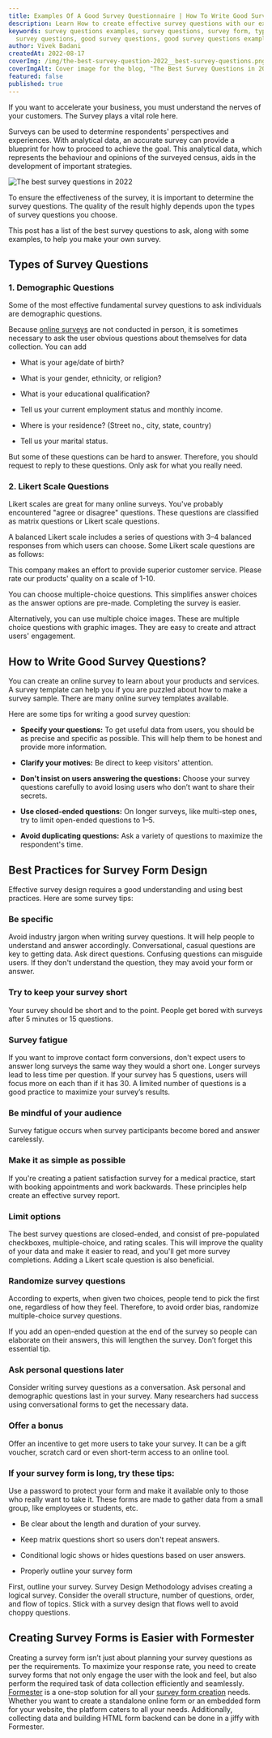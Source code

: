 ```yaml
---
title: Examples Of A Good Survey Questionnaire | How To Write Good Survey Questions - Formester
description: Learn How to create effective survey questions with our examples of good survey questionnaire. Formester's article will help you write surveys that get results!
keywords: survey questions examples, survey questions, survey form, types of
  survey questions, good survey questions, good survey questions examples
author: Vivek Badani
createdAt: 2022-08-17
coverImg: /img/the-best-survey-question-2022__best-survey-questions.png
coverImgAlt: Cover image for the blog, "The Best Survey Questions in 2022"
featured: false
published: true
---
```

If you want to accelerate your business, you must understand the nerves of your customers. The Survey plays a vital role here.

Surveys can be used to determine respondents' perspectives and experiences. With analytical data, an accurate survey can provide a blueprint for how to proceed to achieve the goal. This analytical data, which represents the behaviour and opinions of the surveyed census, aids in the development of important strategies.

![The best survey questions in 2022](/img/the-best-survey-question-2022__best-survey-questions.png 'The best survey questions in 2022')

To ensure the effectiveness of the survey, it is important to determine the survey questions. The quality of the result highly depends upon the types of survey questions you choose.

This post has a list of the best survey questions to ask, along with some examples, to help you make your own survey.

## Types of Survey Questions

### 1. Demographic Questions

Some of the most effective fundamental survey questions to ask individuals are demographic questions.

Because [online surveys](/blog/seven-assured-ways-to-improve-your-online-surveys/ 'Severn assured ways to improve your online surveys') are not conducted in person, it is sometimes necessary to ask the user obvious questions about themselves for data collection. You can add

- What is your age/date of birth?

- What is your gender, ethnicity, or religion?

- What is your educational qualification?

- Tell us your current employment status and monthly income.

- Where is your residence? (Street no., city, state, country)

- Tell us your marital status.

But some of these questions can be hard to answer. Therefore, you should request to reply to these questions. Only ask for what you really need.

### 2. Likert Scale Questions

Likert scales are great for many online surveys. You've probably encountered "agree or disagree" questions. These questions are classified as matrix questions or Likert scale questions.

A balanced Likert scale includes a series of questions with 3–4 balanced responses from which users can choose. Some Likert scale questions are as follows:

This company makes an effort to provide superior customer service. Please rate our products' quality on a scale of 1-10.

You can choose multiple-choice questions. This simplifies answer choices as the answer options are pre-made. Completing the survey is easier.

Alternatively, you can use multiple choice images. These are multiple choice questions with graphic images. They are easy to create and attract users' engagement.

## How to Write Good Survey Questions?

You can create an online survey to learn about your products and services. A survey template can help you if you are puzzled about how to make a survey sample. There are many online survey templates available.

Here are some tips for writing a good survey question:

- **Specify your questions:** To get useful data from users, you should be as precise and specific as possible. This will help them to be honest and provide more information.

- **Clarify your motives:** Be direct to keep visitors' attention.

- **Don't insist on users answering the questions:** Choose your survey questions carefully to avoid losing users who don’t want to share their secrets.

- **Use closed-ended questions:** On longer surveys, like multi-step ones, try to limit open-ended questions to 1–5.

- **Avoid duplicating questions:** Ask a variety of questions to maximize the respondent's time.

## Best Practices for Survey Form Design

Effective survey design requires a good understanding and using best practices. Here are some survey tips:

### Be specific

Avoid industry jargon when writing survey questions. It will help people to understand and answer accordingly. Conversational, casual questions are key to getting data. Ask direct questions. Confusing questions can misguide users. If they don't understand the question, they may avoid your form or answer.

### Try to keep your survey short

Your survey should be short and to the point. People get bored with surveys after 5 minutes or 15 questions.

### Survey fatigue

If you want to improve contact form conversions, don't expect users to answer long surveys the same way they would a short one. Longer surveys lead to less time per question. If your survey has 5 questions, users will focus more on each than if it has 30. A limited number of questions is a good practice to maximize your survey’s results.

### Be mindful of your audience

Survey fatigue occurs when survey participants become bored and answer carelessly.

### Make it as simple as possible

If you're creating a patient satisfaction survey for a medical practice, start with booking appointments and work backwards. These principles help create an effective survey report.

### Limit options

The best survey questions are closed-ended, and consist of pre-populated checkboxes, multiple-choice, and rating scales. This will improve the quality of your data and make it easier to read, and you'll get more survey completions. Adding a Likert scale question is also beneficial.

### Randomize survey questions

According to experts, when given two choices, people tend to pick the first one, regardless of how they feel. Therefore, to avoid order bias, randomize multiple-choice survey questions.

If you add an open-ended question at the end of the survey so people can elaborate on their answers, this will lengthen the survey. Don’t forget this essential tip.

### Ask personal questions later

Consider writing survey questions as a conversation. Ask personal and demographic questions last in your survey. Many researchers had success using conversational forms to get the necessary data.

### Offer a bonus

Offer an incentive to get more users to take your survey. It can be a gift voucher, scratch card or even short-term access to an online tool.

### If your survey form is long, try these tips:

Use a password to protect your form and make it available only to those who really want to take it. These forms are made to gather data from a small group, like employees or students, etc.

- Be clear about the length and duration of your survey.

- Keep matrix questions short so users don't repeat answers.

- Conditional logic shows or hides questions based on user answers.

- Properly outline your survey form

First, outline your survey. Survey Design Methodology advises creating a logical survey. Consider the overall structure, number of questions, order, and flow of topics. Stick with a survey design that flows well to avoid choppy questions.

## Creating Survey Forms is Easier with Formester

Creating a survey form isn’t just about planning your survey questions as per the requirements. To maximize your response rate, you need to create survey forms that not only engage the user with the look and feel, but also perform the required task of data collection efficiently and seamlessly. [Formester](/) is a one-stop solution for all your [survey form creation](/blog/building-your-first-form-with-formester/ 'Building your first form with formester') needs. Whether you want to create a standalone online form or an embedded form for your website, the platform caters to all your needs. Additionally, collecting data and building HTML form backend can be done in a jiffy with Formester.
